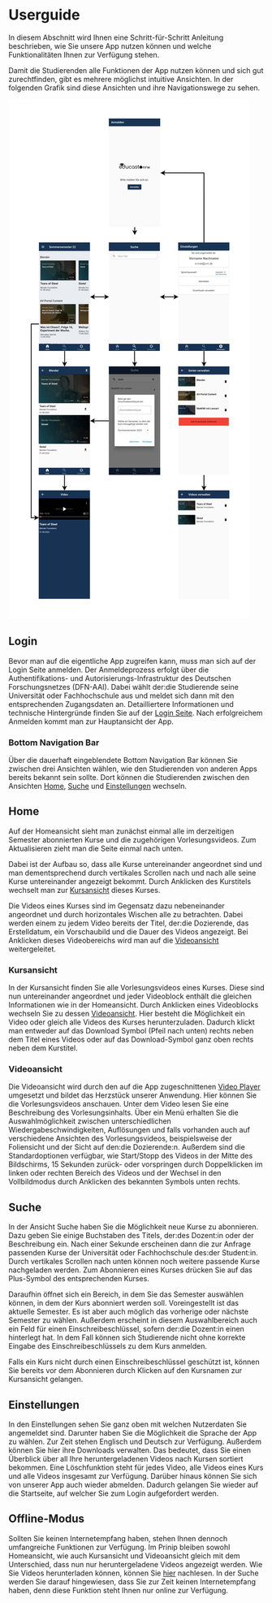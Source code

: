 # Userguide

In diesem Abschnitt wird Ihnen eine Schritt-für-Schritt Anleitung beschrieben, wie Sie unsere App nutzen können und welche Funktionalitäten Ihnen zur Verfügung stehen. 

Damit die Studierenden alle Funktionen der App nutzen können und sich gut zurechtfinden, gibt es mehrere möglichst intuitive Ansichten. In der folgenden Grafik sind diese Ansichten und ihre Navigationswege zu sehen.

![](assets/images/Frontent_Entwurf_Grafik.jpg)

## Login

Bevor man auf die eigentliche App zugreifen kann, muss man sich auf der Login Seite anmelden. Der Anmeldeprozess erfolgt über die Authentifikations- und Autorisierungs-Infrastruktur des Deutschen Forschungsnetzes (DFN-AAI). Dabei wählt der:die Studierende seine Universität oder Fachhochschule aus und meldet sich dann mit den entsprechenden Zugangsdaten an.  Detailliertere Informationen und technische Hintergründe finden Sie auf der [Login Seite](login.md). Nach erfolgreichem Anmelden kommt man zur Hauptansicht der App.

### Bottom Navigation Bar

Über die dauerhaft eingeblendete Bottom Navigation Bar können Sie zwischen drei Ansichten wählen, wie den Studierenden von anderen Apps bereits bekannt sein sollte. Dort können die Studierenden zwischen den Ansichten [Home](userguide.md#home), [Suche](userguide.md#suche) und [Einstellungen](userguide.md#einstellungen) wechseln.

## Home
Auf der Homeansicht sieht man zunächst einmal alle im derzeitigen Semester abonnierten Kurse und die zugehörigen Vorlesungsvideos. Zum Aktualisieren zieht man die Seite einmal nach unten. 

Dabei ist der Aufbau so, dass alle Kurse untereinander angeordnet sind und man dementsprechend durch vertikales Scrollen nach und nach alle seine Kurse untereinander angezeigt bekommt. Durch Anklicken des Kurstitels wechselt man zur [Kursansicht](userguide.md#kursansicht) dieses Kurses. 

Die Videos eines Kurses sind im Gegensatz dazu nebeneinander angeordnet und durch horizontales Wischen alle zu betrachten. Dabei werden einem zu jedem Video bereits der Titel, der:die Dozierende, das Erstelldatum, ein Vorschaubild und die Dauer des Videos angezeigt. Bei Anklicken dieses Videobereichs wird man auf die [Videoansicht](userguide.md#videoansicht) weitergeleitet. 


### Kursansicht
In der Kursansicht finden Sie alle Vorlesungsvideos eines Kurses. Diese sind nun untereinander angeordnet und jeder Videoblock enthält die gleichen Informationen wie in der Homeansicht. Durch Anklicken eines Videoblocks wechseln Sie zu dessen [Videoansicht](setup.md#videoansicht). Hier besteht die Möglichkeit ein Video oder gleich alle Videos des Kurses herunterzuladen. Dadurch klickt man entweder auf das Download Symbol (Pfeil nach unten) rechts neben dem Titel eines Videos oder auf das Download-Symbol ganz oben rechts neben dem Kurstitel. 

### Videoansicht
Die Videoansicht wird durch den auf die App zugeschnittenen [Video Player](implementation/player.md) umgesetzt und bildet das Herzstück unserer Anwendung. Hier können Sie die Vorlesungsvideos anschauen. Unter dem Video lesen Sie eine Beschreibung des Vorlesungsinhalts. Über ein Menü erhalten Sie die Auswahlmöglichkeit zwischen unterschiedlichen Wiedergabeschwindigkeiten, Auflösungen und falls vorhanden auch auf verschiedene Ansichten des Vorlesungsvideos, beispielsweise der Foliensicht und der Sicht auf den:die Dozierende:n. Außerdem sind die Standardoptionen verfügbar, wie Start/Stopp des Videos in der Mitte des Bildschirms, 15 Sekunden zurück- oder vorspringen durch Doppelklicken im linken oder rechten Bereich des Videos und der Wechsel in den Vollbildmodus durch Anklicken des bekannten Symbols unten rechts. 

## Suche 
In der Ansicht Suche haben Sie die Möglichkeit  neue Kurse zu abonnieren. Dazu geben Sie einige Buchstaben des Titels, der:des Dozent:in oder der Beschreibung ein. Nach einer Sekunde erscheinen dann die zur Anfrage passenden Kurse der Universität oder Fachhochschule des:der Student:in. Durch vertikales Scrollen nach unten können noch weitere passende Kurse nachgeladen werden. Zum Abonnieren eines Kurses drücken Sie auf das Plus-Symbol des entsprechenden Kurses.

Daraufhin öffnet sich ein Bereich, in dem Sie das Semester auswählen können, in dem der Kurs abonniert werden soll. Voreingestellt ist das aktuelle Semester. Es ist aber auch möglich das vorherige oder nächste Semester zu wählen. Außerdem erscheint in diesem Auswahlbereich auch ein Feld für einen Einschreibeschlüssel, sofern der:die Dozent:in einen hinterlegt hat. In dem Fall können sich Studierende nicht ohne korrekte Eingabe des Einschreibeschlüssels zu dem Kurs anmelden. 

Falls ein Kurs nicht durch einen Einschreibeschlüssel geschützt ist, können Sie bereits vor dem Abonnieren durch Klicken auf den Kursnamen zur Kursansicht gelangen. 

## Einstellungen
In den Einstellungen sehen Sie ganz oben mit welchen Nutzerdaten Sie angemeldet sind. Darunter haben Sie die Möglichkeit die Sprache der App zu wählen. Zur Zeit stehen Englisch und Deutsch zur Verfügung. Außerdem können Sie hier ihre Downloads verwalten. Das bedeutet, dass Sie einen Überblick über all Ihre heruntergeladenen Videos nach Kursen sortiert bekommen. Eine Löschfunktion steht für jedes Video, alle Videos eines Kurs und alle Videos insgesamt zur Verfügung. Darüber hinaus können Sie sich von unserer App auch wieder abmelden. Dadurch gelangen Sie wieder auf die Startseite, auf welcher Sie zum Login aufgefordert werden.  

## Offline-Modus
Sollten Sie keinen Internetempfang haben, stehen Ihnen dennoch umfangreiche Funktionen zur Verfügung. Im Prinip bleiben sowohl Homeansicht, wie auch Kursansicht und Videoansicht gleich mit dem Unterschied, dass nun nur heruntergeladene Videos angezeigt werden. Wie Sie Videos herunterladen können, können Sie [hier](userguide.md#kursansicht) nachlesen. 
In der Suche werden Sie darauf hingewiesen, dass Sie zur Zeit keinen Internetempfang haben, denn diese Funktion steht Ihnen nur online zur Verfügung.  